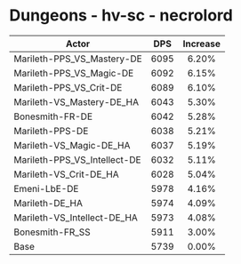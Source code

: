 # Dungeons - hv-sc - necrolord
| Actor | DPS | Increase |
|---|:---:|:---:|
|Marileth-PPS_VS_Mastery-DE|6095|6.20%|
|Marileth-PPS_VS_Magic-DE|6092|6.15%|
|Marileth-PPS_VS_Crit-DE|6089|6.10%|
|Marileth-VS_Mastery-DE_HA|6043|5.30%|
|Bonesmith-FR-DE|6042|5.28%|
|Marileth-PPS-DE|6038|5.21%|
|Marileth-VS_Magic-DE_HA|6037|5.19%|
|Marileth-PPS_VS_Intellect-DE|6032|5.11%|
|Marileth-VS_Crit-DE_HA|6028|5.04%|
|Emeni-LbE-DE|5978|4.16%|
|Marileth-DE_HA|5974|4.09%|
|Marileth-VS_Intellect-DE_HA|5973|4.08%|
|Bonesmith-FR_SS|5911|3.00%|
|Base|5739|0.00%|
